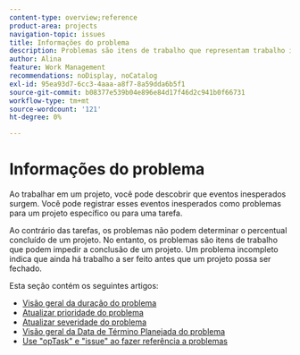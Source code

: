 ```yaml
---
content-type: overview;reference
product-area: projects
navigation-topic: issues
title: Informações do problema
description: Problemas são itens de trabalho que representam trabalho inesperado ou não planejado em um projeto. Os artigos a seguir contêm informações sobre problemas.
author: Alina
feature: Work Management
recommendations: noDisplay, noCatalog
exl-id: 95ea93d7-6cc3-4aaa-a8f7-8a59dda6b5f1
source-git-commit: b08377e539b04e896e84d17f46d2c941b0f66731
workflow-type: tm+mt
source-wordcount: '121'
ht-degree: 0%

---
```


# Informações do problema

Ao trabalhar em um projeto, você pode descobrir que eventos inesperados surgem. Você pode registrar esses eventos inesperados como problemas para um projeto específico ou para uma tarefa.

Ao contrário das tarefas, os problemas não podem determinar o percentual concluído de um projeto. No entanto, os problemas são itens de trabalho que podem impedir a conclusão de um projeto. Um problema incompleto indica que ainda há trabalho a ser feito antes que um projeto possa ser fechado.

Esta seção contém os seguintes artigos:

* [Visão geral da duração do problema](../../../manage-work/issues/issue-information/issue-duration.md)
* [Atualizar prioridade do problema](../../../manage-work/issues/issue-information/update-issue-priority.md)
* [Atualizar severidade do problema](../../../manage-work/issues/issue-information/update-issue-severity.md)
* [Visão geral da Data de Término Planejada do problema](../../../manage-work/issues/issue-information/issue-planned-completion-date.md)
* [Use &quot;opTask&quot; e &quot;issue&quot; ao fazer referência a problemas](../../../manage-work/issues/issue-information/use-optask-instead-of-issue.md)
